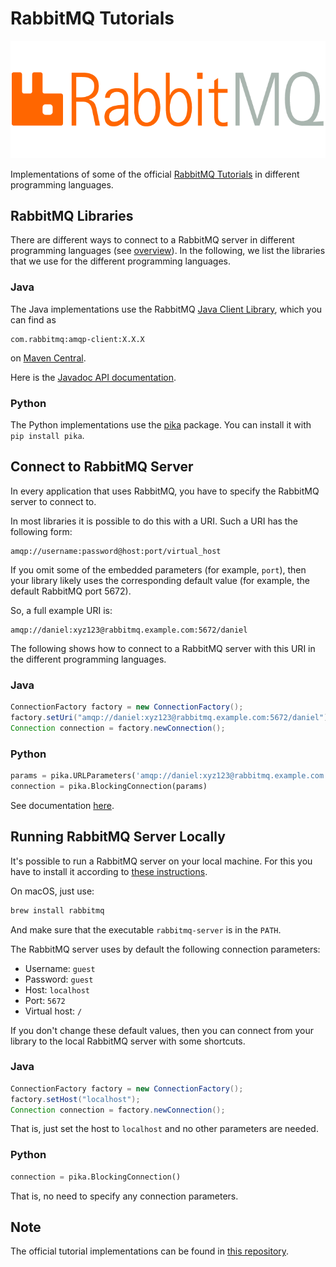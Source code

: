 # RabbitMQ Tutorials

![RabbitMQ Logo](rabbitmq.png)

Implementations of some of the official [RabbitMQ Tutorials](http://www.rabbitmq.com/getstarted.html) in different programming languages.

## RabbitMQ Libraries

There are different ways to connect to a RabbitMQ server in different programming languages (see [overview](http://www.rabbitmq.com/devtools.html)). In the following, we list the libraries that we use for the different programming languages.

### Java

The Java implementations use the RabbitMQ [Java Client Library](http://www.rabbitmq.com/java-client.html), which you can find as

~~~
com.rabbitmq:amqp-client:X.X.X
~~~

on [Maven Central](http://search.maven.org/#search%7Cga%7C1%7Cg%3A%22com.rabbitmq%22%20a%3A%22amqp-client%22).

Here is the [Javadoc API documentation](http://www.rabbitmq.com/releases/rabbitmq-java-client/current-javadoc/index.html?overview-summary.html).

### Python

The Python implementations use the [pika](https://pika.readthedocs.io/en/latest/) package. You can install it with `pip install pika`.

## Connect to RabbitMQ Server

In every application that uses RabbitMQ, you have to specify the RabbitMQ server to connect to.

In most libraries it is possible to do this with a URI. Such a URI has the following form:

~~~
amqp://username:password@host:port/virtual_host
~~~

If you omit some of the embedded parameters (for example, `port`), then your library likely uses the corresponding default value (for example, the default RabbitMQ port 5672).

So, a full example URI is:

~~~
amqp://daniel:xyz123@rabbitmq.example.com:5672/daniel
~~~

The following shows how to connect to a RabbitMQ server with this URI in the different programming languages.

### Java

~~~java
ConnectionFactory factory = new ConnectionFactory();
factory.setUri("amqp://daniel:xyz123@rabbitmq.example.com:5672/daniel");
Connection connection = factory.newConnection();
~~~

### Python

~~~python
params = pika.URLParameters('amqp://daniel:xyz123@rabbitmq.example.com:5672/daniel')
connection = pika.BlockingConnection(params)
~~~

See documentation [here](http://pika.readthedocs.io/en/latest/examples/using_urlparameters.html).

## Running RabbitMQ Server Locally

It's possible to run a RabbitMQ server on your local machine. For this you have to install it according to [these instructions](http://www.rabbitmq.com/download.html).

On macOS, just use:

~~~bash
brew install rabbitmq
~~~

And make sure that the executable `rabbitmq-server` is in the `PATH`.

The RabbitMQ server uses by default the following connection parameters:

- Username: `guest`
- Password: `guest`
- Host: `localhost`
- Port: `5672`
- Virtual host: `/`

If you don't change these default values, then you can connect from your library to the local RabbitMQ server with some shortcuts.

### Java

~~~java
ConnectionFactory factory = new ConnectionFactory();
factory.setHost("localhost");
Connection connection = factory.newConnection();
~~~

That is, just set the host to `localhost` and no other parameters are needed.

### Python

~~~python
connection = pika.BlockingConnection()
~~~

That is, no need to specify any connection parameters.

## Note

The official tutorial implementations can be found in [this repository](https://github.com/rabbitmq/rabbitmq-tutorials).
